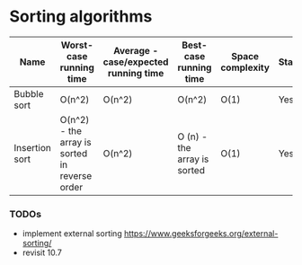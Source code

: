 # Sorting algorithms

| Name | Worst-case  running time | Average - case/expected running time | Best-case running time | Space complexity | Stable |
|-|-|-|-|-|-|
| Bubble sort | O(n^2) | O(n^2) | O(n^2) | O(1) | Yes |
| Insertion sort | O(n^2) - the array is sorted in reverse order | O(n^2) | O (n) - the array is sorted | O(1) | Yes |

### TODOs

+ implement external sorting
https://www.geeksforgeeks.org/external-sorting/
+ revisit 10.7

